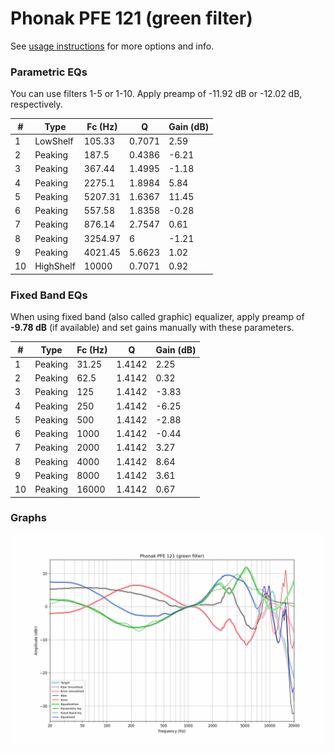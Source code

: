 # Phonak PFE 121 (green filter)
See [usage instructions](https://github.com/jaakkopasanen/AutoEq#usage) for more options and info.

### Parametric EQs
You can use filters 1-5 or 1-10. Apply preamp of -11.92 dB or -12.02 dB, respectively.

|   # | Type      |   Fc (Hz) |      Q |   Gain (dB) |
|-----|-----------|-----------|--------|-------------|
|   1 | LowShelf  |    105.33 | 0.7071 |        2.59 |
|   2 | Peaking   |    187.5  | 0.4386 |       -6.21 |
|   3 | Peaking   |    367.44 | 1.4995 |       -1.18 |
|   4 | Peaking   |   2275.1  | 1.8984 |        5.84 |
|   5 | Peaking   |   5207.31 | 1.6367 |       11.45 |
|   6 | Peaking   |    557.58 | 1.8358 |       -0.28 |
|   7 | Peaking   |    876.14 | 2.7547 |        0.61 |
|   8 | Peaking   |   3254.97 | 6      |       -1.21 |
|   9 | Peaking   |   4021.45 | 5.6623 |        1.02 |
|  10 | HighShelf |  10000    | 0.7071 |        0.92 |

### Fixed Band EQs
When using fixed band (also called graphic) equalizer, apply preamp of **-9.78 dB** (if available) and set gains manually with these parameters.

|   # | Type    |   Fc (Hz) |      Q |   Gain (dB) |
|-----|---------|-----------|--------|-------------|
|   1 | Peaking |     31.25 | 1.4142 |        2.25 |
|   2 | Peaking |     62.5  | 1.4142 |        0.32 |
|   3 | Peaking |    125    | 1.4142 |       -3.83 |
|   4 | Peaking |    250    | 1.4142 |       -6.25 |
|   5 | Peaking |    500    | 1.4142 |       -2.88 |
|   6 | Peaking |   1000    | 1.4142 |       -0.44 |
|   7 | Peaking |   2000    | 1.4142 |        3.27 |
|   8 | Peaking |   4000    | 1.4142 |        8.64 |
|   9 | Peaking |   8000    | 1.4142 |        3.61 |
|  10 | Peaking |  16000    | 1.4142 |        0.67 |

### Graphs
![](./Phonak%20PFE%20121%20(green%20filter).png)
